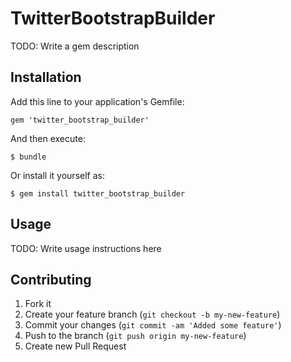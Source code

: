 # TwitterBootstrapBuilder

TODO: Write a gem description

## Installation

Add this line to your application's Gemfile:

    gem 'twitter_bootstrap_builder'

And then execute:

    $ bundle

Or install it yourself as:

    $ gem install twitter_bootstrap_builder

## Usage

TODO: Write usage instructions here

## Contributing

1. Fork it
2. Create your feature branch (`git checkout -b my-new-feature`)
3. Commit your changes (`git commit -am 'Added some feature'`)
4. Push to the branch (`git push origin my-new-feature`)
5. Create new Pull Request
